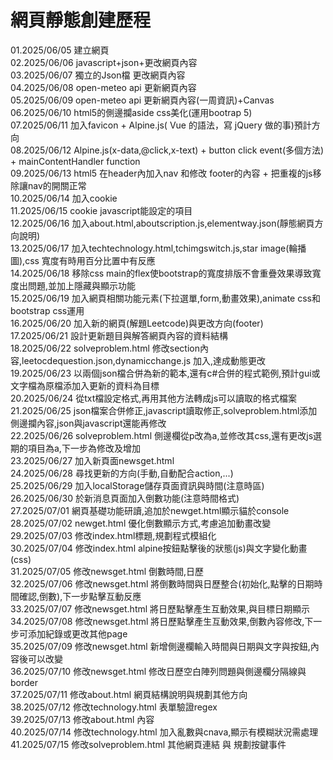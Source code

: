 # 網頁靜態創建歷程
  01.2025/06/05  建立網頁  
  02.2025/06/06  javascript+json+更改網頁內容  
  03.2025/06/07  獨立的Json檔 更改網頁內容  
  04.2025/06/08  open-meteo api 更新網頁內容  
  05.2025/06/09  open-meteo api 更新網頁內容(一周資訊)+Canvas  
  06.2025/06/10  html5的側邊攔aside css美化(運用bootrap 5)  
  07.2025/06/11  加入favicon + Alpine.js( Vue 的語法，寫 jQuery 做的事)預計方向  
  08.2025/06/12  Alpine.js(x-data,@click,x-text) + button click event(多個方法) +  mainContentHandler function  
  09.2025/06/13  html5 在header內加入nav 和修改 footer的內容 + 把重複的js移除讓nav的開關正常  
  10.2025/06/14  加入cookie  
  11.2025/06/15  cookie javascript能設定的項目  
  12.2025/06/16  加入about.html,aboutscription.js,elementway.json(靜態網頁方向說明)  
  13.2025/06/17  加入techtechnology.html,tchimgswitch.js,star image(輪播圖),css 寬度有時用百分比置中有反應  
  14.2025/06/18  移除css main的flex使bootstrap的寬度排版不會重疊效果導致寬度出問題,並加上隱藏與顯示功能  
  15.2025/06/19  加入網頁相關功能元素(下拉選單,form,動畫效果),animate css和bootstrap css運用  
  16.2025/06/20  加入新的網頁(解題Leetcode)與更改方向(footer)  
  17.2025/06/21  設計更新題目與解答網頁內容的資料結構  
  18.2025/06/22  solveproblem.html 修改section內容,leetocdequestion.json,dynamicchange.js 加入,達成動態更改  
  19.2025/06/23  以兩個json檔合併為新的範本,還有c#合併的程式範例,預計gui或文字檔為原檔添加入更新的資料為目標  
  20.2025/06/24  從txt檔設定格式,再用其他方法轉成js可以讀取的格式檔案  
  21.2025/06/25  json檔案合併修正,javascript讀取修正,solveproblem.html添加側邊攔內容,json與javascript還能再修改  
  22.2025/06/26  solveproblem.html 側邊欄從p改為a,並修改其css,還有更改js選期的項目為a,下一步為修改及增加  
  23.2025/06/27  加入新頁面newsget.html  
  24.2025/06/28  尋找更新的方向(手動,自動配合action,...)  
  25.2025/06/29  加入localStorage儲存頁面資訊與時間(注意時區)  
  26.2025/06/30  於新消息頁面加入倒數功能(注意時間格式)  
  27.2025/07/01  網頁基礎功能研讀,追加於newget.html顯示貓於console  
  28.2025/07/02  newget.html 優化倒數顯示方式,考慮追加動畫改變  
  29.2025/07/03  修改index.html標題,規劃程式模組化  
  30.2025/07/04  修改index.html alpine按鈕點擊後的狀態(js)與文字變化動畫(css)  
  31.2025/07/05  修改newsget.html 倒數時間,日歷  
  32.2025/07/06  修改newsget.html 將倒數時間與日歷整合(初始化,點擊的日期時間確認,倒數),下一步點擊互動反應  
  33.2025/07/07  修改newsget.html 將日歷點擊產生互動效果,與目標日期顯示  
  34.2025/07/08  修改newsget.html 將日歷點擊產生互動效果,倒數內容修改,下一步可添加紀錄或更改其他page  
  35.2025/07/09  修改newsget.html 新增側邊欄輸入時間與日期與文字與按鈕,內容後可以改變  
  36.2025/07/10  修改newsget.html 修改日歷空白陣列問題與側邊欄分隔線與border  
  37.2025/07/11  修改about.html 網頁結構說明與規劃其他方向  
  38.2025/07/12  修改technology.html 表單驗證regex  
  39.2025/07/13  修改about.html  內容  
  40.2025/07/14  修改technology.html  加入亂數與cnava,顯示有模糊狀況需處理  
  41.2025/07/15  修改solveproblem.html 其他網頁連結 與 規劃按鍵事件  
  
  
  
  
  
